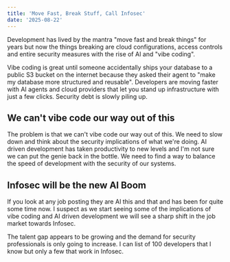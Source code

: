 ```yaml
---
title: 'Move Fast, Break Stuff, Call Infosec'
date: '2025-08-22'
---
```


Development has lived by the mantra "move fast and break things" for years but now the things breaking are cloud configurations, access controls and entire security measures with the rise of AI and "vibe coding".

Vibe coding is great until someone accidentally ships your database to a public S3 bucket on the internet because they asked their agent to "make my database more structured and reusable". Developers are moving faster with AI agents and cloud providers that let you stand up infrastructure with just a few clicks. Security debt is slowly piling up.

## We can't vibe code our way out of this

The problem is that we can't vibe code our way out of this. We need to slow down and think about the security implications of what we're doing. AI driven development has taken productivity to new levels and I'm not sure we can put the genie back in the bottle. We need to find a way to balance the speed of development with the security of our systems.

## Infosec will be the new AI Boom

If you look at any job posting they are AI this and that and has been for quite some time now. I suspect as we start seeing some of the implications of vibe coding and AI driven development we will see a sharp shift in the job market towards Infosec.

The talent gap appears to be growing and the demand for security professionals is only going to increase. I can list of 100 developers that I know but only a few that work in Infosec.


